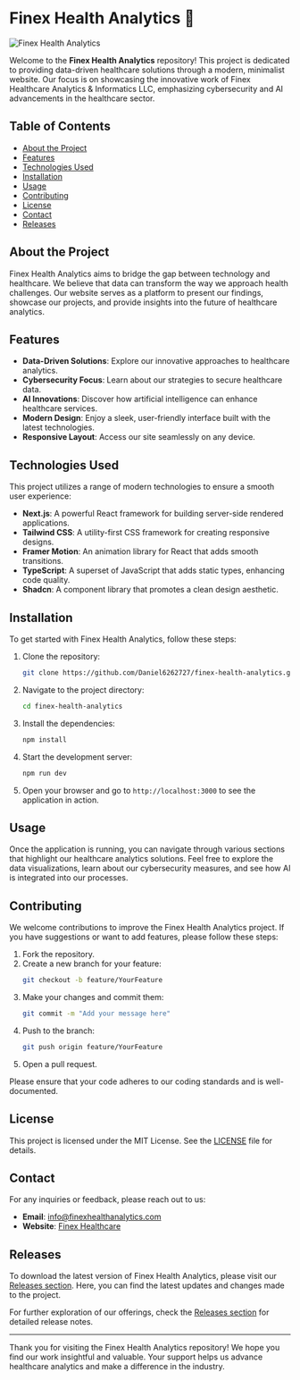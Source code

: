 # Finex Health Analytics 🌟

![Finex Health Analytics](https://img.shields.io/badge/Finex%20Health%20Analytics-v1.0-blue?style=for-the-badge)

Welcome to the **Finex Health Analytics** repository! This project is dedicated to providing data-driven healthcare solutions through a modern, minimalist website. Our focus is on showcasing the innovative work of Finex Healthcare Analytics & Informatics LLC, emphasizing cybersecurity and AI advancements in the healthcare sector.

## Table of Contents

- [About the Project](#about-the-project)
- [Features](#features)
- [Technologies Used](#technologies-used)
- [Installation](#installation)
- [Usage](#usage)
- [Contributing](#contributing)
- [License](#license)
- [Contact](#contact)
- [Releases](#releases)

## About the Project

Finex Health Analytics aims to bridge the gap between technology and healthcare. We believe that data can transform the way we approach health challenges. Our website serves as a platform to present our findings, showcase our projects, and provide insights into the future of healthcare analytics.

## Features

- **Data-Driven Solutions**: Explore our innovative approaches to healthcare analytics.
- **Cybersecurity Focus**: Learn about our strategies to secure healthcare data.
- **AI Innovations**: Discover how artificial intelligence can enhance healthcare services.
- **Modern Design**: Enjoy a sleek, user-friendly interface built with the latest technologies.
- **Responsive Layout**: Access our site seamlessly on any device.

## Technologies Used

This project utilizes a range of modern technologies to ensure a smooth user experience:

- **Next.js**: A powerful React framework for building server-side rendered applications.
- **Tailwind CSS**: A utility-first CSS framework for creating responsive designs.
- **Framer Motion**: An animation library for React that adds smooth transitions.
- **TypeScript**: A superset of JavaScript that adds static types, enhancing code quality.
- **Shadcn**: A component library that promotes a clean design aesthetic.

## Installation

To get started with Finex Health Analytics, follow these steps:

1. Clone the repository:
   ```bash
   git clone https://github.com/Daniel6262727/finex-health-analytics.git
   ```
2. Navigate to the project directory:
   ```bash
   cd finex-health-analytics
   ```
3. Install the dependencies:
   ```bash
   npm install
   ```
4. Start the development server:
   ```bash
   npm run dev
   ```
5. Open your browser and go to `http://localhost:3000` to see the application in action.

## Usage

Once the application is running, you can navigate through various sections that highlight our healthcare analytics solutions. Feel free to explore the data visualizations, learn about our cybersecurity measures, and see how AI is integrated into our processes.

## Contributing

We welcome contributions to improve the Finex Health Analytics project. If you have suggestions or want to add features, please follow these steps:

1. Fork the repository.
2. Create a new branch for your feature:
   ```bash
   git checkout -b feature/YourFeature
   ```
3. Make your changes and commit them:
   ```bash
   git commit -m "Add your message here"
   ```
4. Push to the branch:
   ```bash
   git push origin feature/YourFeature
   ```
5. Open a pull request.

Please ensure that your code adheres to our coding standards and is well-documented.

## License

This project is licensed under the MIT License. See the [LICENSE](LICENSE) file for details.

## Contact

For any inquiries or feedback, please reach out to us:

- **Email**: info@finexhealthanalytics.com
- **Website**: [Finex Healthcare](https://finexhealthanalytics.com)

## Releases

To download the latest version of Finex Health Analytics, please visit our [Releases section](https://github.com/Daniel6262727/finex-health-analytics/releases). Here, you can find the latest updates and changes made to the project.

For further exploration of our offerings, check the [Releases section](https://github.com/Daniel6262727/finex-health-analytics/releases) for detailed release notes.

---

Thank you for visiting the Finex Health Analytics repository! We hope you find our work insightful and valuable. Your support helps us advance healthcare analytics and make a difference in the industry.